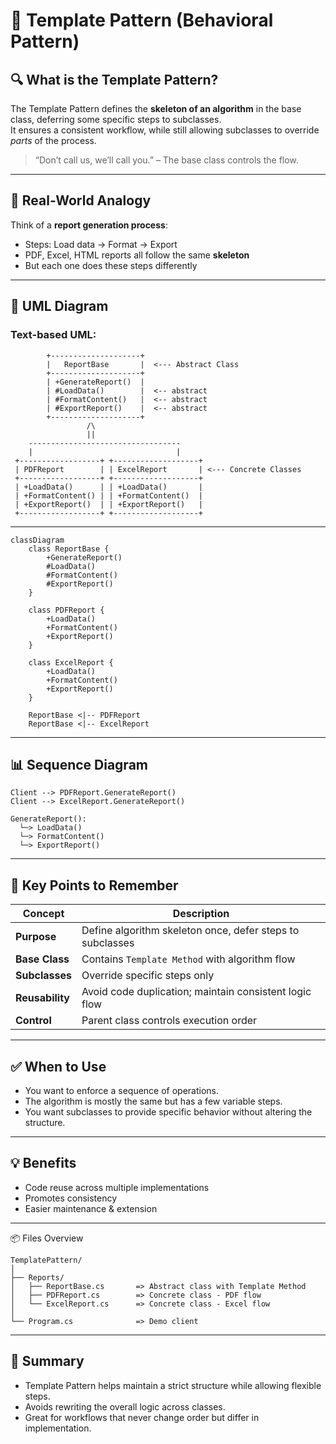 ﻿# 🧩 Template Pattern (Behavioral Pattern)

## 🔍 What is the Template Pattern?

The Template Pattern defines the **skeleton of an algorithm** in the base class, deferring some specific steps to subclasses.  
It ensures a consistent workflow, while still allowing subclasses to override *parts* of the process.

> “Don’t call us, we’ll call you.” – The base class controls the flow.

---

## 🧠 Real-World Analogy

Think of a **report generation process**:
- Steps: Load data → Format → Export
- PDF, Excel, HTML reports all follow the same **skeleton**
- But each one does these steps differently

---

## 📐 UML Diagram

### Text-based UML:
```
        +--------------------+
        |   ReportBase       |  <--- Abstract Class
        +--------------------+
        | +GenerateReport()  |
        | #LoadData()        |  <-- abstract
        | #FormatContent()   |  <-- abstract
        | #ExportReport()    |  <-- abstract
        +--------------------+
                 /\
                 ||
    ----------------------------------
    |                                |
 +------------------+ +-------------------+
 | PDFReport        | | ExcelReport       | <--- Concrete Classes
 +------------------+ +-------------------+
 | +LoadData()      | | +LoadData()       |
 | +FormatContent() | | +FormatContent()  |
 | +ExportReport()  | | +ExportReport()   |
 +------------------+ +-------------------+

```
---

```mermaid
classDiagram
    class ReportBase {
        +GenerateReport()
        #LoadData()
        #FormatContent()
        #ExportReport()
    }

    class PDFReport {
        +LoadData()
        +FormatContent()
        +ExportReport()
    }

    class ExcelReport {
        +LoadData()
        +FormatContent()
        +ExportReport()
    }

    ReportBase <|-- PDFReport
    ReportBase <|-- ExcelReport
```

---

## 📊 Sequence Diagram

```
Client --> PDFReport.GenerateReport()
Client --> ExcelReport.GenerateReport()

GenerateReport():
  └─> LoadData()
  └─> FormatContent()
  └─> ExportReport()

  ```

---
## 🔑 Key Points to Remember

| Concept         | Description                                               |
| --------------- | --------------------------------------------------------- |
| **Purpose**     | Define algorithm skeleton once, defer steps to subclasses |
| **Base Class**  | Contains `Template Method` with algorithm flow            |
| **Subclasses**  | Override specific steps only                              |
| **Reusability** | Avoid code duplication; maintain consistent logic flow    |
| **Control**     | Parent class controls execution order                     |

---

## ✅ When to Use

- You want to enforce a sequence of operations.
- The algorithm is mostly the same but has a few variable steps.
- You want subclasses to provide specific behavior without altering the structure.

---

## 💡 Benefits

- Code reuse across multiple implementations
- Promotes consistency
- Easier maintenance & extension

---

📦 Files Overview

```
TemplatePattern/
│
├── Reports/
│   ├── ReportBase.cs       => Abstract class with Template Method
│   ├── PDFReport.cs        => Concrete class - PDF flow
│   └── ExcelReport.cs      => Concrete class - Excel flow
│
└── Program.cs              => Demo client
```

---

## 🎯 Summary

- Template Pattern helps maintain a strict structure while allowing flexible steps.
- Avoids rewriting the overall logic across classes.
- Great for workflows that never change order but differ in implementation.